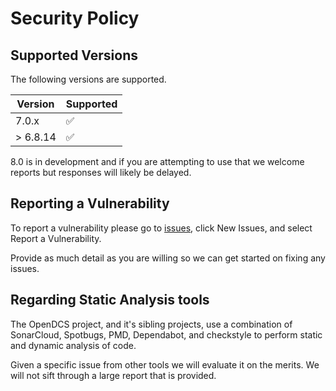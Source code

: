 # Security Policy

## Supported Versions

The following versions are supported.

| Version  | Supported          |
| -------  | ------------------ |
| 7.0.x    | :white_check_mark: |
| > 6.8.14 | :white_check_mark: |

8.0 is in development and if you are attempting to use that we welcome reports but responses will likely be delayed.

## Reporting a Vulnerability

To report a vulnerability please go to [issues](https://github.com/opendcs/opendcs/issues), click New Issues, and select Report a Vulnerability.

Provide as much detail as you are willing so we can get started on fixing any issues.


## Regarding Static Analysis tools

The OpenDCS project, and it's sibling projects, use a combination of SonarCloud, Spotbugs, PMD,
Dependabot, and checkstyle to perform static and dynamic analysis of code.

Given a specific issue from other tools we will evaluate it on the merits. We will not sift through a large report that is provided.
